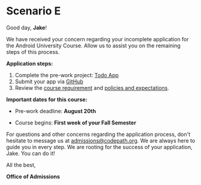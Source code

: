 # Scenario E

Good day, **Jake**!

We have received your concern regarding your incomplete application for the Android University Course. Allow us to assist you on the remaining steps of this process.

**Application steps:**

1. Complete the pre-work project: [Todo App](https://courses.codepath.org/snippets/android_university/prework)
2. Submit your app via [GitHub](https://courses.codepath.org/snippets/android_university/prework#heading-3-submitting-your-app)
3. Review the [course requirement](https://courses.codepath.com/sessions#Android-course-policies) and [policies and expectations](https://courses.codepath.com/sessions#policies).

**Important dates for this course:**

* Pre-work deadline: **August 20th**

* Course begins: **First week of your Fall Semester**


For questions and other concerns regarding the application process, don't hesitate to message us at admissions@codepath.org. We are always here to guide you in every step. We are rooting for the success of your application, Jake. You can do it!

All the best,

**Office of Admissions**




